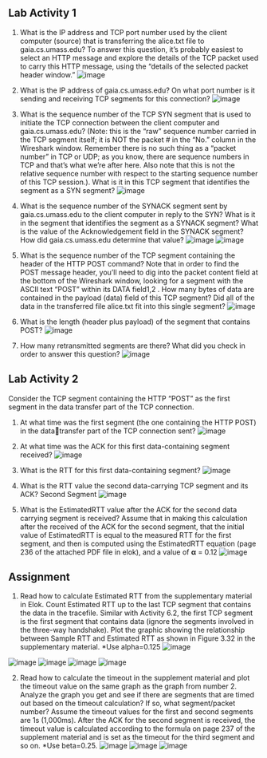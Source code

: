 ## Lab Activity 1
1. What is the IP address and TCP port number used by the client computer (source) that is transferring the alice.txt file to gaia.cs.umass.edu? To answer this question, it’s probably easiest to select an HTTP message and explore the details of the TCP packet used to carry this HTTP message, using the “details of the selected packet header window.”
![image](https://github.com/ramzyizza/Computer-System-and-Networking-Lab/assets/89899122/ce865efc-e379-4e31-82ab-6fd6aef242fa)

2. What is the IP address of gaia.cs.umass.edu? On what port number is it sending and receiving TCP segments for this connection?
![image](https://github.com/ramzyizza/Computer-System-and-Networking-Lab/assets/89899122/8a7bc939-1b64-40d2-8f5f-fd31759795a0)

3. What is the sequence number of the TCP SYN segment that is used to initiate the TCP connection between the client computer and gaia.cs.umass.edu? (Note: this is the “raw” sequence number carried in the TCP segment itself; it is NOT the packet # in the “No.” column in the Wireshark window. Remember there is no such thing as a “packet number” in TCP or UDP; as you know, there are sequence numbers in TCP and that’s what we’re after here. Also note that this is not the relative sequence number with respect to the starting sequence number of this TCP session.). What is it in this TCP segment that identifies the segment as a SYN segment?
![image](https://github.com/ramzyizza/Computer-System-and-Networking-Lab/assets/89899122/c6b4e690-003d-47a5-a039-1a9032bbf7a1)

4. What is the sequence number of the SYNACK segment sent by gaia.cs.umass.edu to the client computer in reply to the SYN? What is it in the segment that identifies the segment as a SYNACK segment? What is the value of the Acknowledgement field in the SYNACK segment? How did gaia.cs.umass.edu determine that value?
![image](https://github.com/ramzyizza/Computer-System-and-Networking-Lab/assets/89899122/08e47a1c-002c-4d71-acb7-da2e6e5138f7)
![image](https://github.com/ramzyizza/Computer-System-and-Networking-Lab/assets/89899122/fba56165-2587-4edb-a4da-3c285f80c1d3)

5. What is the sequence number of the TCP segment containing the header of the HTTP POST command? Note that in order to find the POST message header, you’ll need to dig into the packet content field at the bottom of the Wireshark window, looking for a segment with the ASCII text “POST” within its DATA field1,2 . How many bytes of data are contained in the payload (data) field of this TCP segment? Did all of the data in the transferred file alice.txt fit into this single segment?
![image](https://github.com/ramzyizza/Computer-System-and-Networking-Lab/assets/89899122/6d05ef1e-07e7-4aad-a487-9882c289af91)

6. What is the length (header plus payload) of the segment that contains POST?
![image](https://github.com/ramzyizza/Computer-System-and-Networking-Lab/assets/89899122/a3a8b5c5-f7b5-43fe-bb10-db5268741885)

7. How many retransmitted segments are there? What did you check in order to answer this question?
![image](https://github.com/ramzyizza/Computer-System-and-Networking-Lab/assets/89899122/552889b9-d38d-4275-bea9-94cabdd7fbfe)


## Lab Activity 2
Consider the TCP segment containing the HTTP “POST” as the first segment in the data transfer part of the TCP connection.
1. At what time was the first segment (the one containing the HTTP POST) in the datatransfer part of the TCP connection sent?
![image](https://github.com/ramzyizza/Computer-System-and-Networking-Lab/assets/89899122/b19c1918-e3d5-4282-b541-678f5f28431a)
2. At what time was the ACK for this first data-containing segment received?
![image](https://github.com/ramzyizza/Computer-System-and-Networking-Lab/assets/89899122/10aa1d49-ac29-403c-afc3-e8564824c4b1)
3. What is the RTT for this first data-containing segment?
![image](https://github.com/ramzyizza/Computer-System-and-Networking-Lab/assets/89899122/9a2f33d2-dc5d-413f-bc45-f2d08ebe3b84)
4. What is the RTT value the second data-carrying TCP segment and its ACK? Second Segment
![image](https://github.com/ramzyizza/Computer-System-and-Networking-Lab/assets/89899122/e9b6d8ae-5ce2-41a9-bebb-f9a2d3958950)

5. What is the EstimatedRTT value after the ACK for the second data carrying segment is received? Assume that in making this calculation after the received of the ACK for the second segment, that the initial value of EstimatedRTT is equal to the measured RTT for the first segment, and then is computed using the EstimatedRTT equation (page 236 of the attached PDF file in elok), and a value of **α** = 0.12
![image](https://github.com/ramzyizza/Computer-System-and-Networking-Lab/assets/89899122/6d21f2d1-b448-43b9-a260-db596a1262be)

## Assignment
1.  Read how to calculate Estimated RTT from the supplementary material in Elok. Count Estimated RTT up to the last TCP segment that contains the data in the tracefile. Similar with Activity 6.2, the first TCP segment is the first segment that contains data (ignore the segments involved in the three-way handshake). Plot the graphic showing the relationship between Sample RTT and Estimated RTT as shown in Figure 3.32 in the supplementary material. *Use alpha=0.125
![image](https://github.com/ramzyizza/Computer-System-and-Networking-Lab/assets/89899122/6d4158ea-cde5-4fb2-bf22-a28954b8ab0f)

![image](https://github.com/ramzyizza/Computer-System-and-Networking-Lab/assets/89899122/580dba3d-90b0-4071-afde-cdeebd4ba490)
![image](https://github.com/ramzyizza/Computer-System-and-Networking-Lab/assets/89899122/8cf15aaf-9573-4adc-8150-ffb0bd57a40a)
![image](https://github.com/ramzyizza/Computer-System-and-Networking-Lab/assets/89899122/0fe94822-15d2-4c3a-92e6-0330aa099cd1)
![image](https://github.com/ramzyizza/Computer-System-and-Networking-Lab/assets/89899122/c7cefaf3-40c5-4d37-98bc-fa70c7692b63)

2. Read how to calculate the timeout in the supplement material and plot the timeout value on the same graph as the graph from number 2. Analyze the graph you get and see if there are segments that are timed out based on the timeout calculation? If so, what segment/packet number? Assume the timeout values for the first and second segments are 1s (1,000ms). After the ACK for the second segment is received, the timeout value is calculated according to the formula on page 237 of the supplement material and is set as the timeout for the third segment and so on. *Use beta=0.25.
![image](https://github.com/ramzyizza/Computer-System-and-Networking-Lab/assets/89899122/8190d691-ad0f-4b76-a9b8-9d31f80f3689)
![image](https://github.com/ramzyizza/Computer-System-and-Networking-Lab/assets/89899122/03c22519-3924-4939-9e54-522d0db61811)
![image](https://github.com/ramzyizza/Computer-System-and-Networking-Lab/assets/89899122/8039dce6-1f31-4c4e-8f74-7c4032844243)
